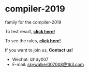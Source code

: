 # compiler-2019
family for the compiler-2019

To test result, [**click here!**](https://www.diffchecker.com/)

To see the rules, [**click here!**](rule.md)

If you want to join us, **Contact us!**
+ Wechat: lzhdy007
+ E-mail: skywalker007008@163.com